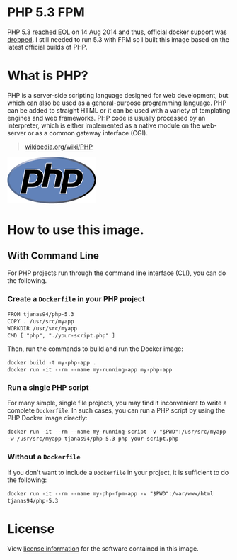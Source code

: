 # PHP 5.3 FPM

PHP 5.3 [reached EOL](http://php.net/eol.php) on 14 Aug 2014 and thus, official docker support was [dropped](https://github.com/docker-library/php/pull/20). I still needed to run 5.3 with FPM so I built this image based on the latest official builds of PHP.

# What is PHP?

PHP is a server-side scripting language designed for web development, but which can also be used as a general-purpose programming language. PHP can be added to straight HTML or it can be used with a variety of templating engines and web frameworks. PHP code is usually processed by an interpreter, which is either implemented as a native module on the web-server or as a common gateway interface (CGI).

> [wikipedia.org/wiki/PHP](http://en.wikipedia.org/wiki/PHP)

![logo](https://raw.githubusercontent.com/docker-library/docs/master/php/logo.png)

# How to use this image.

## With Command Line

For PHP projects run through the command line interface (CLI), you can do the following.

### Create a `Dockerfile` in your PHP project

    FROM tjanas94/php-5.3
    COPY . /usr/src/myapp
    WORKDIR /usr/src/myapp
    CMD [ "php", "./your-script.php" ]

Then, run the commands to build and run the Docker image:

    docker build -t my-php-app .
    docker run -it --rm --name my-running-app my-php-app

### Run a single PHP script

For many simple, single file projects, you may find it inconvenient to write a complete `Dockerfile`. In such cases, you can run a PHP script by using the PHP Docker image directly:

    docker run -it --rm --name my-running-script -v "$PWD":/usr/src/myapp -w /usr/src/myapp tjanas94/php-5.3 php your-script.php

### Without a `Dockerfile`

If you don't want to include a `Dockerfile` in your project, it is sufficient to do the following:

    docker run -it --rm --name my-php-fpm-app -v "$PWD":/var/www/html tjanas94/php-5.3

# License

View [license information](http://php.net/license/) for the software contained in this image.
